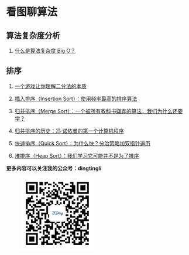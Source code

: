 # 看图聊算法

## 算法复杂度分析 

1. [什么是算法复杂度 Big O？](./bigo.md)

## 排序

1. [一个游戏让你理解二分法的本质](./Sort/guessgame.md)

2. [插入排序（Insertion Sort）：使用频率最高的排序算法](./Sort/insertionsort.md)

3. [归并排序（Merge Sort）：一个被所有教科书嫌弃的算法，我们为什么还要学？](./Sort/mergesort.md)

4. [归并排序的历史：冯·诺依曼的第一个计算机程序](./Sort/mergesort%20history.md)

5. [快速排序（Quick Sort）：为什么快？分治策略加双指针遍历](./Sort/quicksort.md)

6. [堆排序（Heap Sort）：我们学习它可能并不是为了排序](./Sort/heapsort.md)

**更多内容可以关注我的公众号：dingtingli**

<figure>
    <img src="doc/illustrations/mpweixin.jpg" width="200" align="center">
</figure>